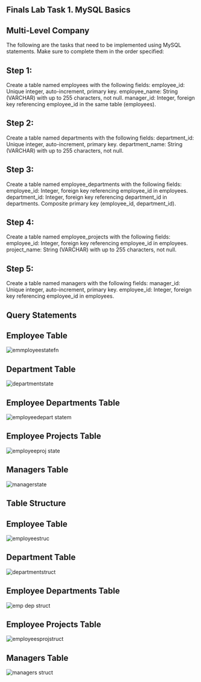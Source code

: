 ## Finals Lab Task 1. MySQL Basics
## Multi-Level Company

The following are the tasks that need to be implemented using MySQL statements. Make sure to complete them in the order specified:
## Step 1:
Create a table named employees with the following fields:
employee_id: Unique integer, auto-increment, primary key.
employee_name: String (VARCHAR) with up to 255 characters, not null.
manager_id: Integer, foreign key referencing employee_id in the same table (employees).
## Step 2:
Create a table named departments with the following fields:
department_id: Unique integer, auto-increment, primary key.
department_name: String (VARCHAR) with up to 255 characters, not null.
## Step 3:
Create a table named employee_departments with the following fields:
employee_id: Integer, foreign key referencing employee_id in employees.
department_id: Integer, foreign key referencing department_id in departments.
Composite primary key (employee_id, department_id).
## Step 4:
Create a table named employee_projects with the following fields:
employee_id: Integer, foreign key referencing employee_id in employees.
project_name: String (VARCHAR) with up to 255 characters, not null.
## Step 5:
Create a table named managers with the following fields:
manager_id: Unique integer, auto-increment, primary key.
employee_id: Integer, foreign key referencing employee_id in employees.

## Query Statements

## Employee Table
![emmployeestatefn](https://github.com/user-attachments/assets/20660f35-4816-440e-b390-f13ec05731f8)

## Department Table
![departmentstate](https://github.com/user-attachments/assets/d0d3e4ad-dd62-4e01-aa7d-7a36241dd8d2)

## Employee Departments Table
![employeedepart statem](https://github.com/user-attachments/assets/2730be46-044f-4712-b088-94b6de4a5eb0)

## Employee Projects Table
![employeeproj state](https://github.com/user-attachments/assets/15d74a14-fa68-496e-b745-7cd53341031a)

## Managers Table
![managerstate](https://github.com/user-attachments/assets/cd6e2475-88ed-4581-b392-17a729e185c0)

## Table Structure

## Employee Table
![employeestruc](https://github.com/user-attachments/assets/8f42bb94-8d2d-4cf4-ac87-01914cfd6952)

## Department Table
![departmentstruct](https://github.com/user-attachments/assets/32f67678-a682-4473-8f73-aa98804442c1)

## Employee Departments Table
![emp dep struct](https://github.com/user-attachments/assets/12e28198-ef20-4bff-817e-78c72a6ac490)

## Employee Projects Table
![employeesprojstruct](https://github.com/user-attachments/assets/c0346d02-c26a-4dc2-877f-533b0d6fede1)

## Managers Table
![managers struct](https://github.com/user-attachments/assets/7546afbe-286f-48c6-8ab2-c932cdc8cc85)



